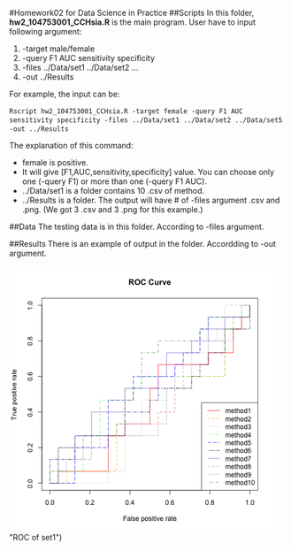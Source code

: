 #Homework02 for Data Science in Practice
##Scripts
In this folder, __hw2\_104753001\_CCHsia.R__ is the main program. User have to input following argument:

1. -target male/female
2. -query F1 AUC sensitivity specificity
3. -files ../Data/set1 ../Data/set2 ...
4. -out ../Results

For example, the input can be: 

    Rscript hw2_104753001_CCHsia.R -target female -query F1 AUC sensitivity specificity -files ../Data/set1 ../Data/set2 ../Data/set5 -out ../Results

The explanation of this command:

- female is positive.
- It will give [F1,AUC,sensitivity,specificity] value. You can choose only one (-query F1) or more than one (-query F1 AUC).
- ../Data/set1 is a folder contains 10 .csv of method.
- ../Results is a folder. The output will have # of -files argument .csv and .png. (We got 3 .csv and 3 .png for this example.)

##Data
The testing data is in this folder. According to -files argument.

##Results
There is an example of output in the folder. Accordding to -out argument.

![alt tag](https://raw.githubusercontent.com/casperhsia/dataScience_hw/master/hw02/Results/set1_ROC.png) "ROC of set1")
